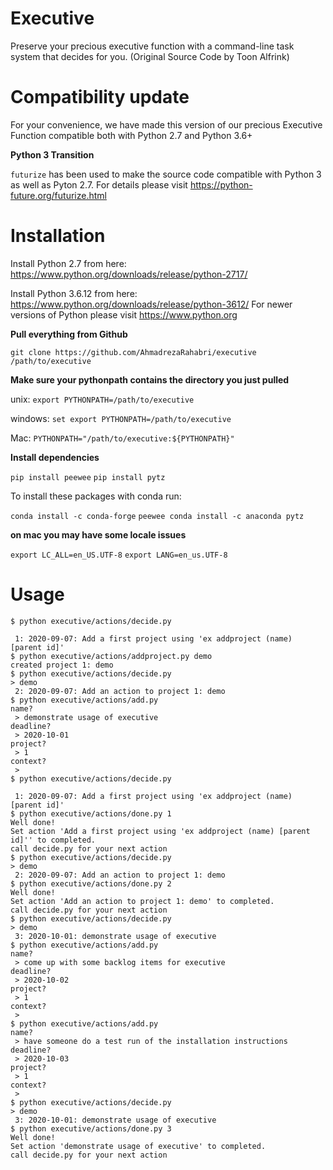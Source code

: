 Executive 
=========

Preserve your precious executive function with a command-line task system that decides for you. (Original Source Code by Toon Alfrink)

**Compatibility update**
=========
For your convenience, we have made this version of our precious Executive Function compatible both with Python 2.7 and Python 3.6+

**Python 3 Transition**

`futurize` has been used to make the source code compatible with Python 3 as well as Pyton 2.7. For details please visit https://python-future.org/futurize.html

**Installation**
=========

Install Python 2.7 from here: https://www.python.org/downloads/release/python-2717/

Install Python 3.6.12 from here: https://www.python.org/downloads/release/python-3612/
For newer versions of Python please visit https://www.python.org

**Pull everything from Github**

`git clone https://github.com/AhmadrezaRahabri/executive /path/to/executive`

**Make sure your pythonpath contains the directory you just pulled**

unix: `export PYTHONPATH=/path/to/executive`

windows: `set export PYTHONPATH=/path/to/executive`

Mac: `PYTHONPATH="/path/to/executive:${PYTHONPATH}"`

**Install dependencies**

`pip install peewee`
`pip install pytz`

To install these packages with conda run:

`conda install -c conda-forge`  `peewee conda install -c anaconda pytz`

**on mac you may have some locale issues**

  `export LC_ALL=en_US.UTF-8`
  `export LANG=en_us.UTF-8`

**Usage**
=========

```
$ python executive/actions/decide.py
 
 1: 2020-09-07: Add a first project using 'ex addproject (name) [parent id]'
$ python executive/actions/addproject.py demo
created project 1: demo
$ python executive/actions/decide.py
> demo 
 2: 2020-09-07: Add an action to project 1: demo
$ python executive/actions/add.py
name? 
 > demonstrate usage of executive
deadline? 
 > 2020-10-01
project? 
 > 1
context? 
 > 
$ python executive/actions/decide.py
 
 1: 2020-09-07: Add a first project using 'ex addproject (name) [parent id]'
$ python executive/actions/done.py 1
Well done!
Set action 'Add a first project using 'ex addproject (name) [parent id]'' to completed.
call decide.py for your next action
$ python executive/actions/decide.py
> demo 
 2: 2020-09-07: Add an action to project 1: demo
$ python executive/actions/done.py 2
Well done!
Set action 'Add an action to project 1: demo' to completed.
call decide.py for your next action
$ python executive/actions/decide.py
> demo 
 3: 2020-10-01: demonstrate usage of executive
$ python executive/actions/add.py
name? 
 > come up with some backlog items for executive
deadline? 
 > 2020-10-02
project? 
 > 1
context? 
 > 
$ python executive/actions/add.py
name? 
 > have someone do a test run of the installation instructions
deadline? 
 > 2020-10-03
project? 
 > 1
context? 
 > 
$ python executive/actions/decide.py
> demo 
 3: 2020-10-01: demonstrate usage of executive
$ python executive/actions/done.py 3
Well done!
Set action 'demonstrate usage of executive' to completed.
call decide.py for your next action
```



